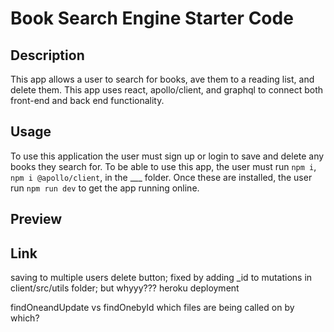 # Book Search Engine Starter Code

## Description

This app allows a user to search for books, ave them to a reading list, and delete them. This app uses react, apollo/client, and graphql to connect both front-end and back end functionality.

## Usage

To use this application the user must sign up or login to save and delete any books they search for. To be able to use this app, the user must run `npm i`, `npm i @apollo/client`, in the ___ folder. Once these are installed, the user run `npm run dev` to get the app running online. 

## Preview

## Link

saving to multiple users
delete button; fixed by adding _id to mutations in client/src/utils folder; but whyyy???
heroku deployment

findOneandUpdate vs findOnebyId
which files are being called on by which?








